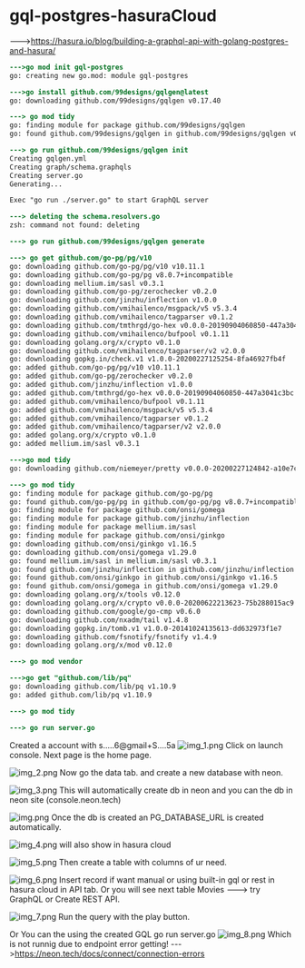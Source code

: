 # gql-postgres-hasuraCloud
--->https://hasura.io/blog/building-a-graphql-api-with-golang-postgres-and-hasura/

```diff
--->go mod init gql-postgres
go: creating new go.mod: module gql-postgres

--->go install github.com/99designs/gqlgen@latest
go: downloading github.com/99designs/gqlgen v0.17.40

---> go mod tidy
go: finding module for package github.com/99designs/gqlgen
go: found github.com/99designs/gqlgen in github.com/99designs/gqlgen v0.17.40

---> go run github.com/99designs/gqlgen init
Creating gqlgen.yml
Creating graph/schema.graphqls
Creating server.go
Generating...

Exec "go run ./server.go" to start GraphQL server

---> deleting the schema.resolvers.go
zsh: command not found: deleting

---> go run github.com/99designs/gqlgen generate

---> go get github.com/go-pg/pg/v10                         
go: downloading github.com/go-pg/pg/v10 v10.11.1
go: downloading github.com/go-pg/pg v8.0.7+incompatible
go: downloading mellium.im/sasl v0.3.1
go: downloading github.com/go-pg/zerochecker v0.2.0
go: downloading github.com/jinzhu/inflection v1.0.0
go: downloading github.com/vmihailenco/msgpack/v5 v5.3.4
go: downloading github.com/vmihailenco/tagparser v0.1.2
go: downloading github.com/tmthrgd/go-hex v0.0.0-20190904060850-447a3041c3bc
go: downloading github.com/vmihailenco/bufpool v0.1.11
go: downloading golang.org/x/crypto v0.1.0
go: downloading github.com/vmihailenco/tagparser/v2 v2.0.0
go: downloading gopkg.in/check.v1 v1.0.0-20200227125254-8fa46927fb4f
go: added github.com/go-pg/pg/v10 v10.11.1
go: added github.com/go-pg/zerochecker v0.2.0
go: added github.com/jinzhu/inflection v1.0.0
go: added github.com/tmthrgd/go-hex v0.0.0-20190904060850-447a3041c3bc
go: added github.com/vmihailenco/bufpool v0.1.11
go: added github.com/vmihailenco/msgpack/v5 v5.3.4
go: added github.com/vmihailenco/tagparser v0.1.2
go: added github.com/vmihailenco/tagparser/v2 v2.0.0
go: added golang.org/x/crypto v0.1.0
go: added mellium.im/sasl v0.3.1

--->go mod tidy
go: downloading github.com/niemeyer/pretty v0.0.0-20200227124842-a10e7caefd8e

---> go mod tidy
go: finding module for package github.com/go-pg/pg
go: found github.com/go-pg/pg in github.com/go-pg/pg v8.0.7+incompatible
go: finding module for package github.com/onsi/gomega
go: finding module for package github.com/jinzhu/inflection
go: finding module for package mellium.im/sasl
go: finding module for package github.com/onsi/ginkgo
go: downloading github.com/onsi/ginkgo v1.16.5
go: downloading github.com/onsi/gomega v1.29.0
go: found mellium.im/sasl in mellium.im/sasl v0.3.1
go: found github.com/jinzhu/inflection in github.com/jinzhu/inflection v1.0.0
go: found github.com/onsi/ginkgo in github.com/onsi/ginkgo v1.16.5
go: found github.com/onsi/gomega in github.com/onsi/gomega v1.29.0
go: downloading golang.org/x/tools v0.12.0
go: downloading golang.org/x/crypto v0.0.0-20200622213623-75b288015ac9
go: downloading github.com/google/go-cmp v0.6.0
go: downloading github.com/nxadm/tail v1.4.8
go: downloading gopkg.in/tomb.v1 v1.0.0-20141024135613-dd632973f1e7
go: downloading github.com/fsnotify/fsnotify v1.4.9
go: downloading golang.org/x/mod v0.12.0

---> go mod vendor

--->go get "github.com/lib/pq"
go: downloading github.com/lib/pq v1.10.9
go: added github.com/lib/pq v1.10.9

---> go mod tidy      

---> go run server.go
```

Created a account with s.....6@gmail+S....5a
![img_1.png](img_1.png)
Click on launch console. Next page is the home page.

![img_2.png](img_2.png)
Now go the data tab. and create a new database with neon.

![img_3.png](img_3.png)
This will automatically create db in neon and you can the db in neon site (console.neon.tech)

![img.png](img.png)
Once the db is created an PG_DATABASE_URL is created automatically.

![img_4.png](img_4.png)
will also show in hasura cloud

![img_5.png](img_5.png)
Then create a table with columns of ur need.

![img_6.png](img_6.png)
Insert record if want manual or using built-in gql or rest in hasura cloud in API tab.
Or you will see next table Movies ---> try GraphQL or Create REST API.

![img_7.png](img_7.png)
Run the query with the play button.

Or You can the using the created GQL go run server.go
![img_8.png](img_8.png)
Which is not runnig due to endpoint error getting!
--->https://neon.tech/docs/connect/connection-errors



